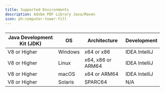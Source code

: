 ```yaml
---
title: Supported Environments
description: Adobe PDF Library Java/Maven
icon: ph:computer-tower-fill
---
```


###

| Java Development Kit (JDK) | OS      | Architecture      | Development   |
| -------------------------- | ------- | ----------------- | ------------- |
| V8 or Higher               | Windows | x64 or x86        | IDEA IntelliJ |
| V8 or Higher               | Linux   | x64, x86 or ARM64 | IDEA IntelliJ |
| V8 or Higher               | macOS   | x64 or ARM64      | IDEA IntelliJ |
| V8 or Higher               | Solaris | SPARC64           | N/A           |
